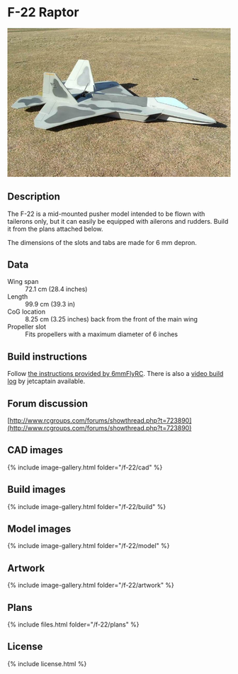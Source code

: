 # F-22 Raptor

![F-22 Raptor](./03.jpg)

## Description

The F-22 is a mid-mounted pusher model intended to be flown with tailerons only, but it can easily be equipped with ailerons and rudders. Build it from the plans attached below.

The dimensions of the slots and tabs are made for 6 mm depron.

## Data

<dl>
  <dt>Wing span</dt>
  <dd>72.1 cm (28.4 inches)</dd>
  <dt>Length</dt>
  <dd>99.9 cm (39.3 in)</dd>
  <dt>CoG location</dt>
  <dd>8.25 cm (3.25 inches) back from the front of the main wing</dd>
  <dt>Propeller slot</dt>
  <dd>Fits propellers with a maximum diameter of 6 inches</dd>
</dl>

## Build instructions

Follow [the instructions provided by 6mmFlyRC](../docs/quick-build-f-22-v2.pdf). There is also a [video build log](https://www.rcgroups.com/forums/showthread.php?797498-Profile-F-22-Video-Build-Log) by jetcaptain available.

## Forum discussion

[http://www.rcgroups.com/forums/showthread.php?t=723890](http://www.rcgroups.com/forums/showthread.php?t=723890)

## CAD images

{% include image-gallery.html folder="/f-22/cad" %}

## Build images

{% include image-gallery.html folder="/f-22/build" %}

## Model images

{% include image-gallery.html folder="/f-22/model" %}

## Artwork

{% include image-gallery.html folder="/f-22/artwork" %}

## Plans

{% include files.html folder="/f-22/plans" %}

## License

{% include license.html %}
